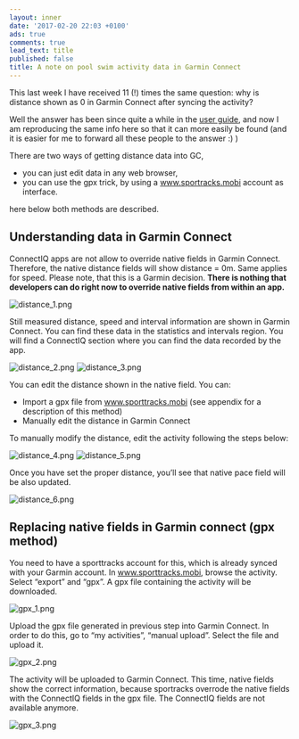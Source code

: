 ```yaml
---
layout: inner
date: '2017-02-20 22:03 +0100'
ads: true
comments: true
lead_text: title
published: false
title: A note on pool swim activity data in Garmin Connect
---
```

This last week I have received 11 (!) times the same question: why is distance shown as 0 in Garmin Connect after syncing the activity?

Well the answer has been since quite a while in the [user guide](https://danipindado.github.io/downloads/pool_swim_user_guide.pdf), and now I am reproducing the same info here so that it can more easily be found (and it is easier for me to forward all these people to the answer :) )

There are two ways of getting distance data into GC,


- you can just edit data in any web browser, 
- you can use the gpx trick, by using a www.sportracks.mobi account as interface. 

here below both methods are described. 


## Understanding data in Garmin Connect
ConnectIQ apps are not allow to override native fields in Garmin Connect. Therefore, the native distance fields will show distance = 0m.  Same applies for speed. Please note, that this is a Garmin decision. **There is nothing that developers can do right now to override native fields from within an app.**

![distance_1.png]({{site.baseurl}}/images/distance_1.png)


Still measured distance, speed and interval information are shown in Garmin Connect. You can find these data in the statistics and intervals region. You will find a ConnectIQ section where you can find the data recorded by the app.
 
![distance_2.png]({{site.baseurl}}/images/distance_2.png)
![distance_3.png]({{site.baseurl}}/images/distance_3.png)
 

You can edit the distance shown in the native field. 
You can:
-	Import a gpx file from www.sporttracks.mobi (see appendix for a description of this method)
-	Manually edit the distance in Garmin Connect

To manually modify the distance, edit the activity following the steps below:

![distance_4.png]({{site.baseurl}}/images/distance_4.png)
![distance_5.png]({{site.baseurl}}/images/distance_5.png)
 

Once you have set the proper distance, you’ll see that native pace field will be also updated.

![distance_6.png]({{site.baseurl}}/images/distance_6.png)


## Replacing native fields in Garmin connect (gpx method)
You need to have a sporttracks account for this, which is already synced with your Garmin account.
In www.sporttracks.mobi, browse the activity. 
Select “export” and “gpx”. 
A gpx file containing the activity will be downloaded.

![gpx_1.png]({{site.baseurl}}/images/gpx_1.png)
 

Upload the gpx file generated in previous step into Garmin Connect. 
In order to do this, go to “my activities”, “manual upload”. Select the file and upload it.

![gpx_2.png]({{site.baseurl}}/images/gpx_2.png)


The activity will be uploaded to Garmin Connect. 
This time, native fields show the correct information, because sportracks overrode the native fields with the ConnectIQ fields in the gpx file. The ConnectIQ fields are not available anymore.

![gpx_3.png]({{site.baseurl}}/images/gpx_3.png)
